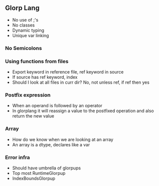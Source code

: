 ## Glorp Lang
- No use of ;'s
- No classes
- Dynamic typing
- Unique var linking

### No Semicolons

### Using functions from files
- Export keyword in reference file, ref keyword in source
- If source has ref keyword, index 
- Should I look at all files in curr dir? No, not unless ref, if ref then yes

### Postfix expression
- When an operand is followed by an operator
- In glorplang it will reassign a value to the postfixed operation and also return the new value

### Array
- How do we know when we are looking at an array
- An array is a dtype, declares like a var

### Error infra
- Should have umbrella of glorpups
- Top most RuntimeGlorpup
- IndexBoundsGlorpup